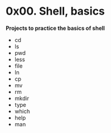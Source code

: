 # 0x00. Shell, basics

**Projects to practice the basics of shell**

- cd
- ls
- pwd
- less
- file
- ln
- cp
- mv
- rm
- mkdir
- type
- which
- help
- man